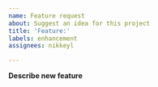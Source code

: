 ```yaml
---
name: Feature request
about: Suggest an idea for this project
title: 'Feature:'
labels: enhancement
assignees: nikkeyl

---
```


**Describe new feature**
